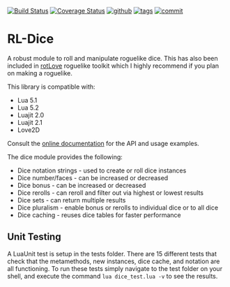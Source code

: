 [![Build Status](https://app.travis-ci.com/timothymtorres/RL-Dice.svg)](https://app.travis-ci.com/timothymtorres/RL-Dice)
[![Coverage Status](https://coveralls.io/repos/github/timothymtorres/RL-Dice/badge.svg)](https://coveralls.io/github/timothymtorres/RL-Dice)
[![github](https://img.shields.io/github/license/timothymtorres/RL-Dice.svg)](https://choosealicense.com/licenses/mit/)
[![tags](https://img.shields.io/github/tag/timothymtorres/RL-dice.svg?label=version)](https://github.com/timothymtorres/RL-Dice/tags)
[![commit](https://img.shields.io/github/last-commit/timothymtorres/rl-dice.svg)](https://github.com/timothymtorres/RL-Dice/commits/master)

RL-Dice
=======

A robust module to roll and manipulate roguelike dice.  This has also been included in [rotLove](https://github.com/paulofmandown/rotLove) roguelike toolkit which I highly recommend if you plan on making a roguelike.

This library is compatible with:

* Lua 5.1
* Lua 5.2
* Luajit 2.0
* Luajit 2.1
* Love2D

Consult the [online documentation](https://timothymtorres.github.io/RL-Dice) for the API and usage examples.  

The dice module provides the following:

* Dice notation strings - used to create or roll dice instances
* Dice number/faces - can be increased or decreased
* Dice bonus - can be increased or decreased
* Dice rerolls - can reroll and filter out via highest or lowest results
* Dice sets - can return multiple results
* Dice pluralism - enable bonus or rerolls to individual dice or to all dice
* Dice caching - reuses dice tables for faster performance

Unit Testing
------------

A LuaUnit test is setup in the tests folder.  There are 15 different tests that check that the metamethods, new instances, dice cache, and notation are all functioning.  To run these tests simply navigate to the test folder on your shell, and execute the command `lua dice_test.lua -v` to see the results.  
